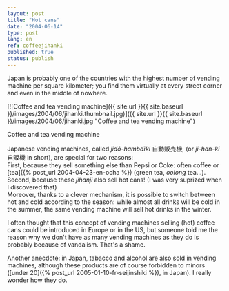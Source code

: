 ```yaml
---
layout: post
title: "Hot cans"
date: "2004-06-14"
type: post
lang: en
ref: coffeejihanki
published: true
status: publish
---
```




Japan is probably one of the countries with the highest number of vending machine per square kilometer; you find them virtually at every street corner and even in the middle of nowhere.

 

[![Coffee and tea vending machine]({{ site.url }}{{ site.baseurl }}/images/2004/06/jihanki.thumbnail.jpg)]({{ site.url }}{{ site.baseurl }}/images/2004/06/jihanki.jpg "Coffee and tea vending machine")

Coffee and tea vending machine

Japanese vending machines, called _jidô-hambaïki_ 自動販売機, (or _ji-han-ki_ 自販機 in short), are special for two reasons:  
First, because they sell something else than Pepsi or Coke: often coffee or [tea]({% post_url 2004-04-23-en-ocha %}) (green tea, _oolong_ tea...).  
Second, because these _jihanji_ also sell hot cans! (I was very suprized when I discovered that)  
Moreover, thanks to a clever mechanism, it is possible to switch between hot and cold according to the season: while almost all drinks will be cold in the summer, the same vending machine will sell hot drinks in the winter.

I often thought that this concept of vending machines selling (hot) coffee cans could be introduced in Europe or in the US, but someone told me the reason why we don't have as many vending machines as they do is probably because of vandalism. That's a shame.

Another anecdote: in Japan, tabacco and alcohol are also sold in vending machines, although these products are of course forbidden to minors ([under 20]({% post_url 2005-01-10-fr-seijinshiki %}), in Japan). I really wonder how they do.


